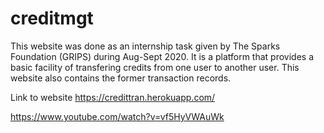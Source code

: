 # creditmgt
This website was done as an internship task given by The Sparks Foundation (GRIPS) during Aug-Sept 2020.
It is a platform that provides a basic facility of transfering credits from one user to another user. This website also contains the former transaction records. 

Link to website
https://credittran.herokuapp.com/

https://www.youtube.com/watch?v=vf5HyVWAuWk
